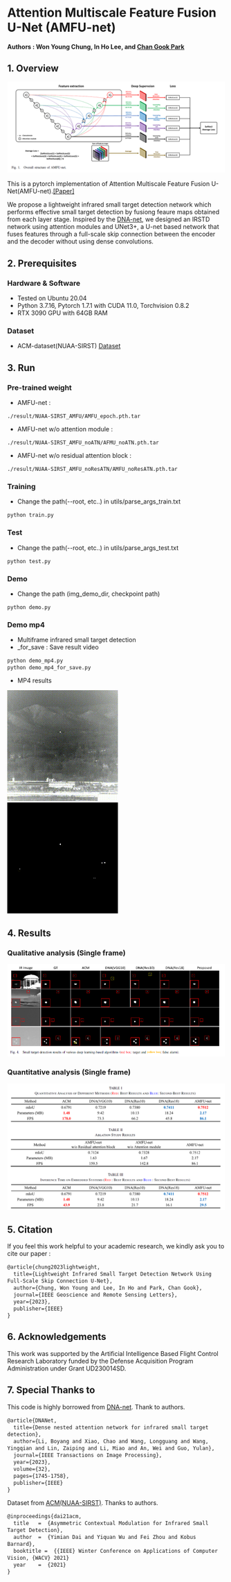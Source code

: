 # Attention Multiscale Feature Fusion U-Net (AMFU-net)

**Authors : Won Young Chung, In Ho Lee, and [Chan Gook Park](https://scholar.google.com/citations?user=9gwkQ7AAAAAJ&hl=en)**




## 1. Overview

![outline](./pic/Overall_structure.png) 

This is a pytorch implementation of Attention Multiscale Feature Fusion U-Net(AMFU-net).[[Paper]](https://ieeexplore.ieee.org/abstract/document/10124752)


We propose a lightweight infrared small target detection network which performs effective small target detection by fusiong feaure maps obtained from each layer stage. Inspired by the [DNA-net](https://github.com/YeRen123455/Infrared-Small-Target-Detection), we designed an IRSTD network using attention modules and UNet3+, a U-net based network that fuses features through a full-scale skip connection between the encoder and the decoder without using dense convolutions.




## 2. Prerequisites 


### Hardware & Software 
* Tested on Ubuntu 20.04 
* Python 3.7.16, Pytorch 1.7.1 with CUDA 11.0, Torchvision 0.8.2
* RTX 3090 GPU with 64GB RAM


### Dataset
* ACM-dataset(NUAA-SIRST)  [Dataset](https://github.com/YimianDai/open-acm)




## 3. Run


### Pre-trained weight
* AMFU-net : 

```
./result/NUAA-SIRST_AMFU/AMFU_epoch.pth.tar
```

* AMFU-net w/o attention module : 

```
./result/NUAA-SIRST_AMFU_noATN/AFMU_noATN.pth.tar
```

* AMFU-net w/o residual attention block : 

```
./result/NUAA-SIRST_AMFU_noResATN/AMFU_noResATN.pth.tar
```

### Training 
* Change the path(--root, etc..) in utils/parse_args_train.txt

```
python train.py
```


### Test
* Change the path(--root, etc..) in utils/parse_args_test.txt

```
python test.py
```


### Demo
* Change the path (img_demo_dir, checkpoint path)

```
python demo.py
```


### Demo mp4
* Multiframe infrared small target detection
* _for_save : Save result video

```
python demo_mp4.py
python demo_mp4_for_save.py
```


* MP4 results 

![outline](./pic/AMFU_IR_20.gif)
![outline](./pic/AMFU_detected_20.gif)




## 4. Results
### Qualitative analysis (Single frame)
![outline](./pic/Qualitative.png)


### Quantitative analysis (Single frame)
![outline](./pic/Quantitative.png)




## 5. Citation

If you feel this work helpful to your academic research, we kindly ask you to cite our paper :

```
@article{chung2023lightweight,
  title={Lightweight Infrared Small Target Detection Network Using Full-Scale Skip Connection U-Net},
  author={Chung, Won Young and Lee, In Ho and Park, Chan Gook},
  journal={IEEE Geoscience and Remote Sensing Letters},
  year={2023},
  publisher={IEEE}
}
```




## 6. Acknowledgements

This work was supported by the Artificial Intelligence Based Flight Control Research Laboratory funded by the Defense Acquisition Program Administration under Grant UD230014SD.




## 7. Special Thanks to 

This code is highly borrowed from [DNA-net](https://github.com/YeRen123455/Infrared-Small-Target-Detection). Thank to authors.

```
@article{DNANet,
  title={Dense nested attention network for infrared small target detection},
  author={Li, Boyang and Xiao, Chao and Wang, Longguang and Wang, Yingqian and Lin, Zaiping and Li, Miao and An, Wei and Guo, Yulan},
  journal={IEEE Transactions on Image Processing},
  year={2023},
  volume={32},
  pages={1745-1758},
  publisher={IEEE}
}
```

Dataset from [ACM(NUAA-SIRST)](https://github.com/YimianDai/open-acm). Thanks to authors.

```
@inproceedings{dai21acm,
  title   =  {Asymmetric Contextual Modulation for Infrared Small Target Detection},
  author  =  {Yimian Dai and Yiquan Wu and Fei Zhou and Kobus Barnard},
  booktitle =  {{IEEE} Winter Conference on Applications of Computer Vision, {WACV} 2021}
  year    =  {2021}
}
```